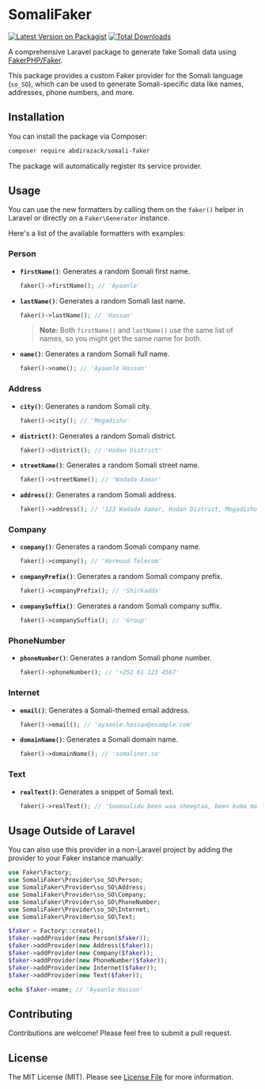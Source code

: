 # SomaliFaker

[![Latest Version on Packagist](https://img.shields.io/packagist/v/abdirazack2/somali-faker.svg?style=flat-square)](https://packagist.org/packages/abdirazack/somali-faker)
[![Total Downloads](https://img.shields.io/packagist/dt/abdirazack2/somali-faker.svg?style=flat-square)](https://packagist.org/packages/abdirazack/somali-faker)

A comprehensive Laravel package to generate fake Somali data using [FakerPHP/Faker](https://github.com/FakerPHP/Faker).

This package provides a custom Faker provider for the Somali language (`so_SO`), which can be used to generate Somali-specific data like names, addresses, phone numbers, and more.

## Installation

You can install the package via Composer:

```bash
composer require abdirazack/somali-faker
```

The package will automatically register its service provider.

## Usage

You can use the new formatters by calling them on the `faker()` helper in Laravel or directly on a `Faker\Generator` instance.

Here's a list of the available formatters with examples:

### Person

*   **`firstName()`**: Generates a random Somali first name.
    ```php
    faker()->firstName(); // 'Ayaanle'
    ```

*   **`lastName()`**: Generates a random Somali last name.
    ```php
    faker()->lastName(); // 'Hassan'
    ```
    > **Note:** Both `firstName()` and `lastName()` use the same list of names, so you might get the same name for both.

*   **`name()`**: Generates a random Somali full name.
    ```php
    faker()->name(); // 'Ayaanle Hassan'
    ```

### Address

*   **`city()`**: Generates a random Somali city.
    ```php
    faker()->city(); // 'Mogadishu'
    ```

*   **`district()`**: Generates a random Somali district.
    ```php
    faker()->district(); // 'Hodan District'
    ```

*   **`streetName()`**: Generates a random Somali street name.
    ```php
    faker()->streetName(); // 'Wadada Xamar'
    ```

*   **`address()`**: Generates a random Somali address.
    ```php
    faker()->address(); // '123 Wadada Xamar, Hodan District, Mogadishu'
    ```

### Company

*   **`company()`**: Generates a random Somali company name.
    ```php
    faker()->company(); // 'Hormuud Telecom'
    ```

*   **`companyPrefix()`**: Generates a random Somali company prefix.
    ```php
    faker()->companyPrefix(); // 'Shirkadda'
    ```

*   **`companySuffix()`**: Generates a random Somali company suffix.
    ```php
    faker()->companySuffix(); // 'Group'
    ```

### PhoneNumber

*   **`phoneNumber()`**: Generates a random Somali phone number.
    ```php
    faker()->phoneNumber(); // '+252 61 123 4567'
    ```

### Internet

*   **`email()`**: Generates a Somali-themed email address.
    ```php
    faker()->email(); // 'ayaanle.hassan@example.com'
    ```

*   **`domainName()`**: Generates a Somali domain name.
    ```php
    faker()->domainName(); // 'somalinet.so'
    ```

### Text

*   **`realText()`**: Generates a snippet of Somali text.
    ```php
    faker()->realText(); // 'Soomaalidu been waa sheegtaa, been kuma maahmaahdo...'
    ```

## Usage Outside of Laravel

You can also use this provider in a non-Laravel project by adding the provider to your Faker instance manually:

```php
use Faker\Factory;
use SomaliFaker\Provider\so_SO\Person;
use SomaliFaker\Provider\so_SO\Address;
use SomaliFaker\Provider\so_SO\Company;
use SomaliFaker\Provider\so_SO\PhoneNumber;
use SomaliFaker\Provider\so_SO\Internet;
use SomaliFaker\Provider\so_SO\Text;

$faker = Factory::create();
$faker->addProvider(new Person($faker));
$faker->addProvider(new Address($faker));
$faker->addProvider(new Company($faker));
$faker->addProvider(new PhoneNumber($faker));
$faker->addProvider(new Internet($faker));
$faker->addProvider(new Text($faker));

echo $faker->name; // 'Ayaanle Hassan'
```

## Contributing

Contributions are welcome! Please feel free to submit a pull request.

## License

The MIT License (MIT). Please see [License File](LICENSE.md) for more information.

